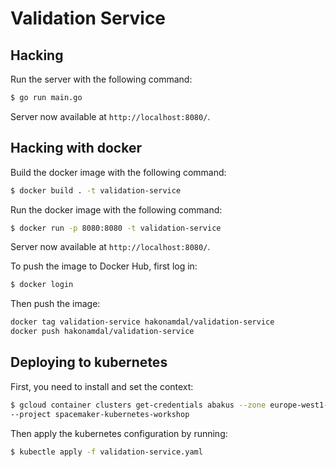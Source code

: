 # Validation Service

## Hacking

Run the server with the following command:

```bash
$ go run main.go
```

Server now available at `http://localhost:8080/`.

## Hacking with docker

Build the docker image with the following command:

```bash
$ docker build . -t validation-service
```

Run the docker image with the following command:

```bash
$ docker run -p 8080:8080 -t validation-service
```

Server now available at `http://localhost:8080/`.

To push the image to Docker Hub, first log in:

```bash
$ docker login
```

Then push the image:

```bash
docker tag validation-service hakonamdal/validation-service
docker push hakonamdal/validation-service
```

## Deploying to kubernetes

First, you need to install and set the context:

```bash
$ gcloud container clusters get-credentials abakus --zone europe-west1-b \
--project spacemaker-kubernetes-workshop
```

Then apply the kubernetes configuration by running:

```bash
$ kubectle apply -f validation-service.yaml
```
